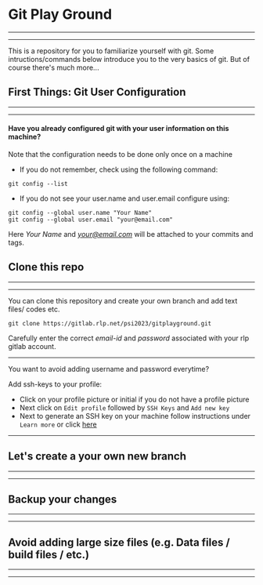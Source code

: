 # Git Play Ground
---
---

This is a repository for you to familiarize yourself with git. Some intructions/commands below introduce you to the very basics of git. But of course there's much more...

## First Things: Git User Configuration
---
---

#### Have you already configured git with your user information on this machine?
Note that the configuration needs to be done only once on a machine

* If you do not remember, check using the following command:

```
git config --list

```

* If you do not see your user.name and user.email configure using:

```
git config --global user.name "Your Name"
git config --global user.email "your@email.com"

```

Here *Your Name* and *your@email.com* will be attached to your commits and tags.


## Clone this repo
---
---

You can clone this repository and create your own branch and add text files/ codes etc.

```
git clone https://gitlab.rlp.net/psi2023/gitplayground.git

```
Carefully enter the correct *email-id* and *password* associated with your rlp gitlab account.

---
You want to avoid adding username and password everytime?

Add ssh-keys to your profile:
* Click on your profile picture or initial if you do not have a profile picture
* Next click on `Edit profile` followed by `SSH Keys` and `Add new key`
* Next to generate an SSH key on your machine follow instructions under `Learn more` or click [here](https://gitlab.rlp.net/help/user/ssh.md)
---

## Let's create a your own new branch
---
---



## Backup your changes
---
---




## Avoid adding large size files (e.g. Data files / build files / etc.)  
---
---



